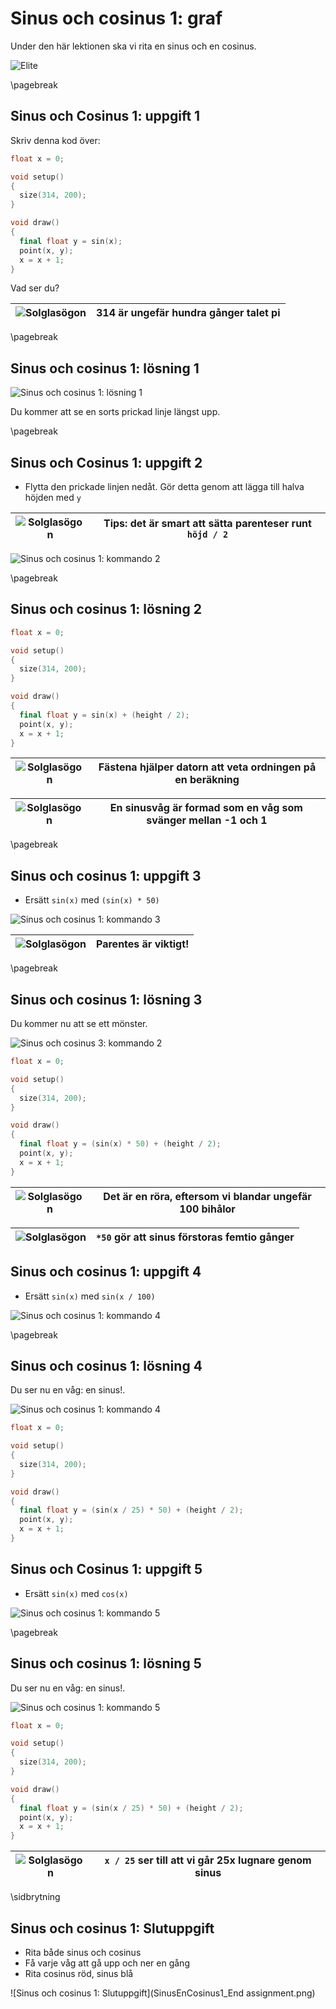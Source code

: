 # Sinus och cosinus 1: graf

Under den här lektionen ska vi rita en sinus och en cosinus.

![Elite](Elite.jpg)

\pagebreak

## Sinus och Cosinus 1: uppgift 1

Skriv denna kod över:

```c++
float x = 0;

void setup()
{
  size(314, 200);
}

void draw()
{
  final float y = sin(x);
  point(x, y);
  x = x + 1;  
}
```

Vad ser du?

![Solglasögon](EmojiSunglasses.png) | 314 är ungefär hundra gånger talet pi
:-----------------:|:--------------------------------------------:

\pagebreak

## Sinus och cosinus 1: lösning 1

![Sinus och cosinus 1: lösning 1](sinus_och_cosinus_1_1.png)

Du kommer att se en sorts prickad linje längst upp.

\pagebreak

## Sinus och Cosinus 1: uppgift 2

 * Flytta den prickade linjen nedåt. Gör detta genom att lägga till halva höjden med `y`

![Solglasögon](EmojiSunglasses.png) | Tips: det är smart att sätta parenteser runt `höjd / 2`
:-----------------:|:--------------------------------------------:

![Sinus och cosinus 1: kommando 2](sinus_och_cosinus_1_2.png)

\pagebreak

## Sinus och cosinus 1: lösning 2

```c++
float x = 0;

void setup()
{
  size(314, 200);
}

void draw()
{
  final float y = sin(x) + (height / 2);
  point(x, y);
  x = x + 1;  
}
```

![Solglasögon](EmojiSunglasses.png) | Fästena hjälper datorn att veta ordningen på en beräkning
:-----------------:|:-----------------------------:

![Solglasögon](EmojiSunglasses.png) | En sinusvåg är formad som en våg som svänger mellan -1 och 1
:-----------------:|:--------------------------------------------:

\pagebreak

## Sinus och cosinus 1: uppgift 3

 * Ersätt `sin(x)` med `(sin(x) * 50)`

![Sinus och cosinus 1: kommando 3](sinus_och_cosinus_1_3.png)

![Solglasögon](EmojiSunglasses.png) | Parentes är viktigt!
:-----------------:|:--------------------------------------------:

\pagebreak

## Sinus och cosinus 1: lösning 3

Du kommer nu att se ett mönster.

![Sinus och cosinus 3: kommando 2](sinus_och_cosinus_1_3.png)

```c++
float x = 0;

void setup()
{
  size(314, 200);
}

void draw()
{
  final float y = (sin(x) * 50) + (height / 2);
  point(x, y);
  x = x + 1;  
}
```

![Solglasögon](EmojiSunglasses.png) | Det är en röra, eftersom vi blandar ungefär 100 bihålor
:-----------------:|:--------------------------------------------:

![Solglasögon](EmojiSunglasses.png) | `*50` gör att sinus förstoras femtio gånger
:-----------------:|:--------------------------------------------:

## Sinus och cosinus 1: uppgift 4

 * Ersätt `sin(x)` med `sin(x / 100)`

![Sinus och cosinus 1: kommando 4](sinus_och_cosinus_1_4.png)


\pagebreak

## Sinus och cosinus 1: lösning 4

Du ser nu en våg: en sinus!.

![Sinus och cosinus 1: kommando 4](sinus_och_cosinus_1_4.png)

```c++
float x = 0;

void setup()
{
  size(314, 200);
}

void draw()
{
  final float y = (sin(x / 25) * 50) + (height / 2);
  point(x, y);
  x = x + 1;  
}
```

## Sinus och Cosinus 1: uppgift 5

 * Ersätt `sin(x)` med `cos(x)`

![Sinus och cosinus 1: kommando 5](sinus_och_cosinus_1_5.png)


\pagebreak

## Sinus och cosinus 1: lösning 5

Du ser nu en våg: en sinus!.

![Sinus och cosinus 1: kommando 5](sinus_och_cosinus_1_5.png)

```c++
float x = 0;

void setup()
{
  size(314, 200);
}

void draw()
{
  final float y = (sin(x / 25) * 50) + (height / 2);
  point(x, y);
  x = x + 1;  
}
```


![Solglasögon](EmojiSunglasses.png) | `x / 25` ser till att vi går 25x lugnare genom sinus
:-----------------:|:-----------------------------:

\sidbrytning

## Sinus och cosinus 1: Slutuppgift

 * Rita både sinus och cosinus
 * Få varje våg att gå upp och ner en gång
 * Rita cosinus röd, sinus blå

![Sinus och cosinus 1: Slutuppgift](SinusEnCosinus1_End assignment.png)
